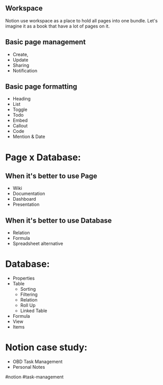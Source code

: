## Workspace

Notion use workspace as a place to hold all pages into one bundle. Let's imagine it as a book that have a lot of pages on it.

## Basic page management

-   Create,
-   Update
-   Sharing
-   Notification

## Basic page formatting

-   Heading
-   List
-   Toggle
-   Todo
-   Embed
-   Callout
-   Code
-   Mention & Date

# Page x Database:

## When it's better to use Page

-   Wiki
-   Documentation
-   Dashboard
-   Presentation

## When it's better to use Database

-   Relation
-   Formula
-   Spreadsheet alternative

# Database:

-   Properties
-   Table
    -   Sorting
    -   Filtering
    -   Relation
    -   Roll Up
    -   Linked Table
-   Formula
-   View
-   Items

# Notion case study:

-   OBD Task Management
-   Personal Notes

#notion #task-management